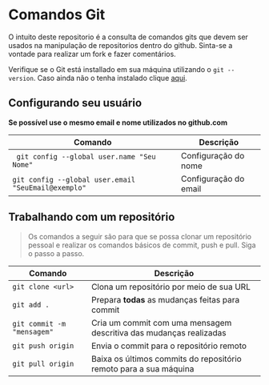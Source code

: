 # Comandos Git

O intuito deste repositorio é a consulta de comandos gits que devem ser usados na manipulação de repositorios dentro do github. Sinta-se a vontade para realizar um fork e fazer comentários.

Verifique se o Git está installado em sua máquina utilizando o ``` git --version ```. Caso ainda não o tenha instalado clique [aqui](https://git-scm.com/downloads).

## Configurando seu usuário
**Se possível use o mesmo email e nome utilizados no github.com**


| Comando | Descrição |
| --- | --- |
|``` git config --global user.name "Seu Nome"```| Configuração do nome |
|``` git config --global user.email "SeuEmail@exemplo" ```| Configuração do email |

## Trabalhando com um repositório
> Os comandos a seguir são para que se possa clonar um repositório pessoal e realizar os comandos básicos de commit, push e pull. Siga o passo a passo.

| Comando | Descrição |
| --- | --- |
| ``` git clone <url> ```| Clona um repositório por meio de sua URL |
| ``` git add . ```| Prepara **todas** as mudanças feitas para commit |
| ``` git commit -m "mensagem" ```| Cria um commit com uma mensagem descritiva das mudanças realizadas |
| ``` git push origin ```| Envia o commit para o repositório remoto |
| ``` git pull origin ```| Baixa os últimos commits do repositório remoto para a sua máquina |

